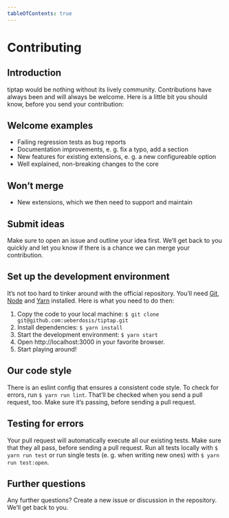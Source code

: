 ```yaml
---
tableOfContents: true
---
```


# Contributing

## Introduction
tiptap would be nothing without its lively community. Contributions have always been and will always be welcome. Here is a little bit you should know, before you send your contribution:

## Welcome examples
* Failing regression tests as bug reports
* Documentation improvements, e. g. fix a typo, add a section
* New features for existing extensions, e. g. a new configureable option
* Well explained, non-breaking changes to the core

## Won’t merge
* New extensions, which we then need to support and maintain

## Submit ideas
Make sure to open an issue and outline your idea first. We’ll get back to you quickly and let you know if there is a chance we can merge your contribution.

## Set up the development environment
It’s not too hard to tinker around with the official repository. You’ll need [Git](https://github.com/git-guides/install-git), [Node](https://nodejs.org/en/download/) and [Yarn](https://classic.yarnpkg.com/en/docs/install/#mac-stable) installed. Here is what you need to do then:

1. Copy the code to your local machine: `$ git clone git@github.com:ueberdosis/tiptap.git`
2. Install dependencies: `$ yarn install`
3. Start the development environment: `$ yarn start`
4. Open http://localhost:3000 in your favorite browser.
5. Start playing around!

## Our code style
There is an eslint config that ensures a consistent code style. To check for errors, run `$ yarn run lint`. That’ll be checked when you send a pull request, too. Make sure it’s passing, before sending a pull request.

## Testing for errors
Your pull request will automatically execute all our existing tests. Make sure that they all pass, before sending a pull request. Run all tests locally with `$ yarn run test` or run single tests (e. g. when writing new ones) with `$ yarn run test:open`.

## Further questions
Any further questions? Create a new issue or discussion in the repository. We’ll get back to you.
